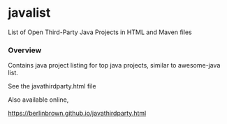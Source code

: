 # javalist
List of Open Third-Party Java Projects in HTML and Maven files

### Overview

Contains java project listing for top java projects, similar to awesome-java list.

See the javathirdparty.html file

Also available online,

https://berlinbrown.github.io/javathirdparty.html
